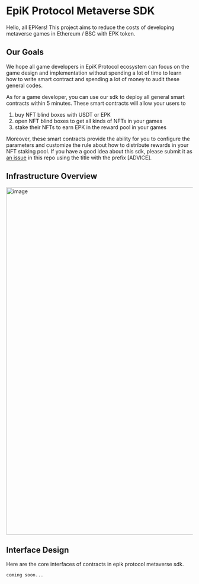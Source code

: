 # EpiK Protocol Metaverse SDK

Hello, all EPKers! 
This project aims to reduce the costs of developing metaverse games in Ethereum / BSC with EPK token.

## Our Goals

We hope all game developers in EpiK Protocol ecosystem can focus on the game design and implementation without spending a lot of time to learn how to write smart contract and spending a lot of money to audit these general codes.

As for a game developer, you can use our sdk to deploy all general smart contracts within 5 minutes. These smart contracts will allow your users to

1. buy NFT blind boxes with USDT or EPK
2. open NFT blind boxes to get all kinds of NFTs in your games
3. stake their NFTs to earn EPK in the reward pool in your games

Moreover, these smart contracts provide the ability for you to configure the parameters and customize the rule about how to distribute rewards in your NFT staking pool. If you have a good idea about this sdk, please submit it as [an issue](https://github.com/BoredApeIvan/epik-metaverse-sdk/pulls) in this repo using the title with the prefix [ADVICE].

## Infrastructure Overview

<img width="938" alt="image" src="https://user-images.githubusercontent.com/92848300/138061272-70a6fdd8-2ccc-463e-9ce3-bdb551599844.png">

## Interface Design

Here are the core interfaces of contracts in epik protocol metaverse sdk.

```solidity
coming soon...
```


